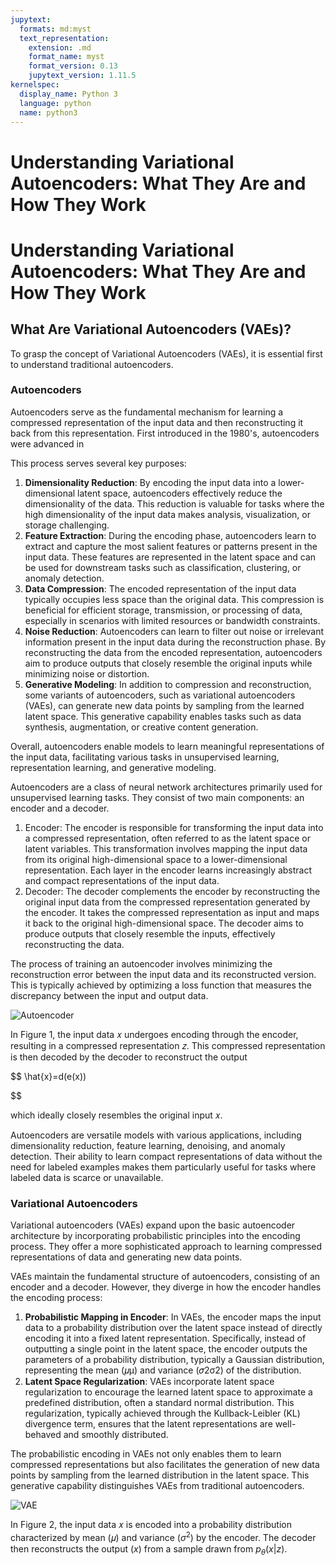 ```yaml
---
jupytext:
  formats: md:myst
  text_representation:
    extension: .md
    format_name: myst
    format_version: 0.13
    jupytext_version: 1.11.5
kernelspec:
  display_name: Python 3
  language: python
  name: python3
---
```

# Understanding Variational Autoencoders: What They Are and How They Work

# Understanding Variational Autoencoders: What They Are and How They Work

## What Are Variational Autoencoders (VAEs)?

To grasp the concept of Variational Autoencoders (VAEs), it is essential first to understand traditional autoencoders.

### Autoencoders

Autoencoders serve as the fundamental mechanism for learning a compressed representation of the input data and then reconstructing it back from this representation. First introduced in the 1980's, autoencoders were advanced in

This process serves several key purposes:

1. **Dimensionality Reduction**: By encoding the input data into a lower-dimensional latent space, autoencoders effectively reduce the dimensionality of the data. This reduction is valuable for tasks where the high dimensionality of the input data makes analysis, visualization, or storage challenging.
2. **Feature Extraction**: During the encoding phase, autoencoders learn to extract and capture the most salient features or patterns present in the input data. These features are represented in the latent space and can be used for downstream tasks such as classification, clustering, or anomaly detection.
3. **Data Compression**: The encoded representation of the input data typically occupies less space than the original data. This compression is beneficial for efficient storage, transmission, or processing of data, especially in scenarios with limited resources or bandwidth constraints.
4. **Noise Reduction**: Autoencoders can learn to filter out noise or irrelevant information present in the input data during the reconstruction phase. By reconstructing the data from the encoded representation, autoencoders aim to produce outputs that closely resemble the original inputs while minimizing noise or distortion.
5. **Generative Modeling**: In addition to compression and reconstruction, some variants of autoencoders, such as variational autoencoders (VAEs), can generate new data points by sampling from the learned latent space. This generative capability enables tasks such as data synthesis, augmentation, or creative content generation.

Overall, autoencoders enable models to learn meaningful representations of the input data, facilitating various tasks in unsupervised learning, representation learning, and generative modeling.

Autoencoders are a class of neural network architectures primarily used for unsupervised learning tasks. They consist of two main components: an encoder and a decoder.

1. Encoder: The encoder is responsible for transforming the input data into a compressed representation, often referred to as the latent space or latent variables. This transformation involves mapping the input data from its original high-dimensional space to a lower-dimensional representation. Each layer in the encoder learns increasingly abstract and compact representations of the input data.
2. Decoder: The decoder complements the encoder by reconstructing the original input data from the compressed representation generated by the encoder. It takes the compressed representation as input and maps it back to the original high-dimensional space. The decoder aims to produce outputs that closely resemble the inputs, effectively reconstructing the data.

The process of training an autoencoder involves minimizing the reconstruction error between the input data and its reconstructed version. This is typically achieved by optimizing a loss function that measures the discrepancy between the input and output data.

![Autoencoder](figures/autoencoder.png)

In Figure 1, the input data 𝑥 undergoes encoding through the encoder, resulting in a compressed representation 𝑧. This compressed representation is then decoded by the decoder to reconstruct the output

$$
\hat{x}=d(e(x))

$$

 which ideally closely resembles the original input 𝑥.

Autoencoders are versatile models with various applications, including dimensionality reduction, feature learning, denoising, and anomaly detection. Their ability to learn compact representations of data without the need for labeled examples makes them particularly useful for tasks where labeled data is scarce or unavailable.

### Variational Autoencoders

Variational autoencoders (VAEs) expand upon the basic autoencoder architecture by incorporating probabilistic principles into the encoding process. They offer a more sophisticated approach to learning compressed representations of data and generating new data points.

VAEs maintain the fundamental structure of autoencoders, consisting of an encoder and a decoder. However, they diverge in how the encoder handles the encoding process:

1. **Probabilistic Mapping in Encoder**: In VAEs, the encoder maps the input data to a probability distribution over the latent space instead of directly encoding it into a fixed latent representation. Specifically, instead of outputting a single point in the latent space, the encoder outputs the parameters of a probability distribution, typically a Gaussian distribution, representing the mean (𝜇μ) and variance (𝜎2σ2) of the distribution.
2. **Latent Space Regularization**: VAEs incorporate latent space regularization to encourage the learned latent space to approximate a predefined distribution, often a standard normal distribution. This regularization, typically achieved through the Kullback-Leibler (KL) divergence term, ensures that the latent representations are well-behaved and smoothly distributed.

The probabilistic encoding in VAEs not only enables them to learn compressed representations but also facilitates the generation of new data points by sampling from the learned distribution in the latent space. This generative capability distinguishes VAEs from traditional autoencoders.

![VAE](figures/vae.png)

In Figure 2, the input data 𝑥 is encoded into a probability distribution characterized by mean (𝜇) and variance $(\sigma^{2})$ by the encoder. The decoder then reconstructs the output $(x)$ from a sample drawn from $p_{\theta}(x|z)$.

